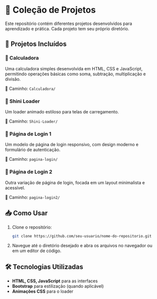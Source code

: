 # 📂 Coleção de Projetos

Este repositório contém diferentes projetos desenvolvidos para aprendizado e prática. Cada projeto tem seu próprio diretório.

## 📌 Projetos Incluídos

### 🧮 Calculadora
Uma calculadora simples desenvolvida em HTML, CSS e JavaScript, permitindo operações básicas como soma, subtração, multiplicação e divisão.

📂 Caminho: `Calculadora/`

### 🔄 Shini Loader
Um loader animado estiloso para telas de carregamento.

📂 Caminho: `Shini-Loader/`

### 🔐 Página de Login 1
Um modelo de página de login responsivo, com design moderno e formulário de autenticação.

📂 Caminho: `pagina-login/`

### 🔐 Página de Login 2
Outra variação de página de login, focada em um layout minimalista e acessível.

📂 Caminho: `pagina-login2/`

## 📥 Como Usar
1. Clone o repositório:
   ```bash
   git clone https://github.com/seu-usuario/nome-do-repositorio.git
   ```
2. Navegue até o diretório desejado e abra os arquivos no navegador ou em um editor de código.

## 🛠 Tecnologias Utilizadas
- **HTML, CSS, JavaScript** para as interfaces
- **Bootstrap** para estilização (quando aplicável)
- **Animações CSS** para o loader
